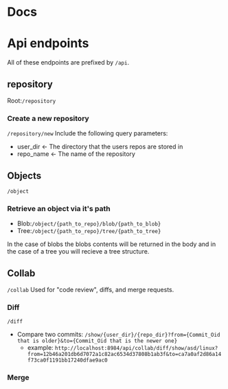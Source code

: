 # Docs

# Api endpoints

All of these endpoints are prefixed by ```/api```.

## repository
Root:```/repository```
### Create a new repository
```/repository/new```
Include the following query parameters:
- user_dir <- The directory that the users repos are stored in
- repo_name <- The name of the repository

## Objects
```/object```
### Retrieve an object via it's path

- Blob:```/object/{path_to_repo}/blob/{path_to_blob}```
- Tree:```/object/{path_to_repo}/tree/{path_to_tree}```

In the case of blobs the blobs contents will be returned in the body and in the case of a tree you will recieve a tree structure.

## Collab
```/collab```
Used for "code review", diffs, and merge requests.
### Diff
```/diff```
- Compare two commits: ```/show/{user_dir}/{repo_dir}?from={Commit_Oid that is older}&to={Commit_Oid that is the newer one}```
  - example: ```http://localhost:8984/api/collab/diff/show/asd/linux?from=12b46a201db6d7072a1c82ac6534d37808b1ab3f&to=ca7a0af2d86a14f73ca0f1191bb17240dfae9ac0```

### Merge
